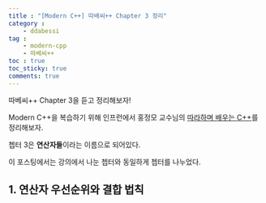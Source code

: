```yaml
---
title : "[Modern C++] 따배씨++ Chapter 3 정리"
category :
    - ddabessi
tag :
    - modern-cpp
    - 따베씨++
toc : true
toc_sticky: true
comments: true
---  
```


따베씨++ Chapter 3을 듣고 정리해보자!  

Modern C++을 복습하기 위해 인프런에서 홍정모 교수님의 [따라하며 배우는 C++](https://www.inflearn.com/course/following-c-plus)를 정리해보자.  

쳅터 3은 **연산자들**이라는 이름으로 되어있다.  

이 포스팅에서는 강의에서 나눈 쳅터와 동일하게 쳅터를 나누었다.  

## 1. 연산자 우선순위와 결합 법칙

